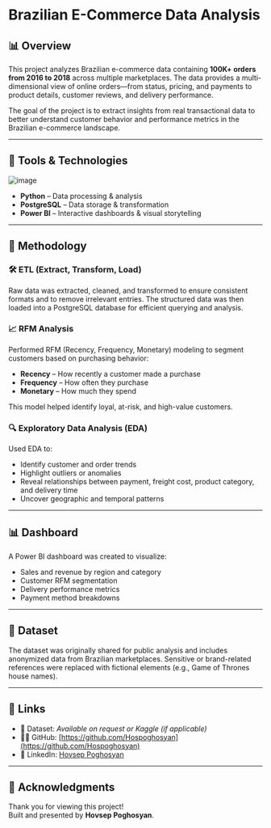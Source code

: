 # Brazilian E-Commerce Data Analysis

## 📊 Overview

This project analyzes Brazilian e-commerce data containing **100K+ orders from 2016 to 2018** across multiple marketplaces. The data provides a multi-dimensional view of online orders—from status, pricing, and payments to product details, customer reviews, and delivery performance.

The goal of the project is to extract insights from real transactional data to better understand customer behavior and performance metrics in the Brazilian e-commerce landscape.

---

## 🔧 Tools & Technologies

![image](https://github.com/user-attachments/assets/ff2d634a-d915-4514-aac5-09182fbf9684)

- **Python** – Data processing & analysis  
- **PostgreSQL** – Data storage & transformation  
- **Power BI** – Interactive dashboards & visual storytelling  

---

## 🧠 Methodology

### 🛠 ETL (Extract, Transform, Load)

Raw data was extracted, cleaned, and transformed to ensure consistent formats and to remove irrelevant entries. The structured data was then loaded into a PostgreSQL database for efficient querying and analysis.

### 📈 RFM Analysis

Performed RFM (Recency, Frequency, Monetary) modeling to segment customers based on purchasing behavior:

- **Recency** – How recently a customer made a purchase  
- **Frequency** – How often they purchase  
- **Monetary** – How much they spend  

This model helped identify loyal, at-risk, and high-value customers.

### 🔍 Exploratory Data Analysis (EDA)

Used EDA to:
- Identify customer and order trends  
- Highlight outliers or anomalies  
- Reveal relationships between payment, freight cost, product category, and delivery time  
- Uncover geographic and temporal patterns

---

## 📊 Dashboard

A Power BI dashboard was created to visualize:
- Sales and revenue by region and category  
- Customer RFM segmentation  
- Delivery performance metrics  
- Payment method breakdowns  

---

## 📂 Dataset

The dataset was originally shared for public analysis and includes anonymized data from Brazilian marketplaces. Sensitive or brand-related references were replaced with fictional elements (e.g., Game of Thrones house names).

---

## 🔗 Links

- 📁 Dataset: *Available on request or Kaggle (if applicable)*  
- 👨‍💻 GitHub: [https://github.com/Hospoghosyan](https://github.com/Hospoghosyan)  
- 🔗 LinkedIn: [Hovsep Poghosyan](https://www.linkedin.com/in/hovsep-poghosyan-9b4566292/)  

---

## 🙏 Acknowledgments

Thank you for viewing this project!  
Built and presented by **Hovsep Poghosyan**.

